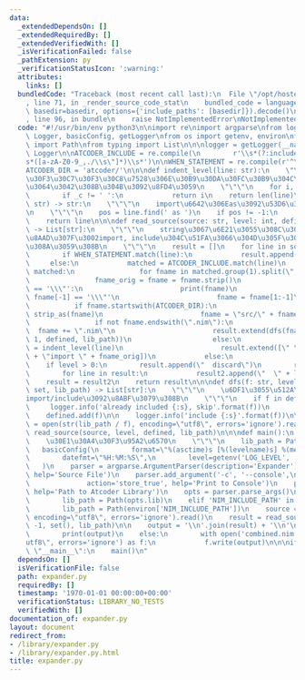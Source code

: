 ```yaml
---
data:
  _extendedDependsOn: []
  _extendedRequiredBy: []
  _extendedVerifiedWith: []
  _isVerificationFailed: false
  _pathExtension: py
  _verificationStatusIcon: ':warning:'
  attributes:
    links: []
  bundledCode: "Traceback (most recent call last):\n  File \"/opt/hostedtoolcache/Python/3.9.6/x64/lib/python3.9/site-packages/onlinejudge_verify/documentation/build.py\"\
    , line 71, in _render_source_code_stat\n    bundled_code = language.bundle(stat.path,\
    \ basedir=basedir, options={'include_paths': [basedir]}).decode()\n  File \"/opt/hostedtoolcache/Python/3.9.6/x64/lib/python3.9/site-packages/onlinejudge_verify/languages/python.py\"\
    , line 96, in bundle\n    raise NotImplementedError\nNotImplementedError\n"
  code: "#!/usr/bin/env python3\n\nimport re\nimport argparse\nfrom logging import\
    \ Logger, basicConfig, getLogger\nfrom os import getenv, environ\nfrom pathlib\
    \ import Path\nfrom typing import List\n\n\nlogger = getLogger(__name__)  # type:\
    \ Logger\n\nATCODER_INCLUDE = re.compile(\n        r'\\s*(?:include|import)\\\
    s*([a-zA-Z0-9_,./\\s\"]*)\\s*')\n\nWHEN_STATEMENT = re.compile(r'^\\s*when\\s+.*:')\n\
    ATCODER_DIR = 'atcoder/'\n\n\ndef indent_level(line: str):\n    \"\"\"\n    \u30A4\
    \u30F3\u30C7\u30F3\u30C8\u7528\u306E\u30B9\u30DA\u30FC\u30B9\u304C\u3044\u304F\
    \u3064\u3042\u308B\u304B\u3092\u8FD4\u3059\n    \"\"\"\n    for i, _c in enumerate(line):\n\
    \        if _c != ' ':\n            return i\n    return len(line)\n\n\ndef strip_as(line:\
    \ str) -> str:\n    \"\"\"\n    import\u6642\u306Eas\u3092\u53D6\u308A\u9664\u304F\
    \n    \"\"\"\n    pos = line.find(' as ')\n    if pos != -1:\n        line = line[:pos]\n\
    \    return line\n\n\ndef read_source(source: str, level: int, defined: set, lib_path)\
    \ -> List[str]:\n    \"\"\"\n    string\u3067\u6E21\u3055\u308C\u305Fsource\u3092\
    \u8AAD\u307F\u3002import, include\u304C\u51FA\u3066\u304D\u305F\u3089\u6DF1\u5800\
    \u308A\u3059\u308B\n    \"\"\"\n    result = []\n    for line in source.splitlines():\n\
    \        if WHEN_STATEMENT.match(line):\n            result.append(line)\n   \
    \     else:\n            matched = ATCODER_INCLUDE.match(line)\n            if\
    \ matched:\n                for fname in matched.group(1).split(\",\"):\n    \
    \                fname_orig = fname = fname.strip()\n                    if fname[0]\
    \ == '\\\"':\n                        print(fname)\n                        assert\
    \ fname[-1] == '\\\"'\n                        fname = fname[1:-1]\n         \
    \           if fname.startswith(ATCODER_DIR):\n                        fname =\
    \ strip_as(fname)\n                        fname = \"src/\" + fname\n        \
    \                if not fname.endswith(\".nim\"):\n                          \
    \  fname += \".nim\"\n                        result.extend(dfs(fname, level +\
    \ 1, defined, lib_path))\n                    else:\n                        spaces\
    \ = indent_level(line)\n                        result.extend([\" \" * spaces\
    \ + \"import \" + fname_orig])\n            else:\n                result.append(line)\n\
    \    if level > 0:\n        result.append(\"  discard\")\n        result2 = []\n\
    \        for line in result:\n            result2.append(\"  \" + line)\n    \
    \    result = result2\n    return result\n\n\ndef dfs(f: str, level: int, defined:\
    \ set, lib_path) -> List[str]:\n    \"\"\"\n    \u6DF1\u3055\u512A\u5148\u3067\
    import/include\u3092\u8ABF\u3079\u308B\n    \"\"\"\n    if f in defined:\n   \
    \     logger.info('already included {:s}, skip'.format(f))\n        return []\n\
    \    defined.add(f)\n\n    logger.info('include {:s}'.format(f))\n\n    source\
    \ = open(str(lib_path / f), encoding=\"utf8\", errors='ignore').read()\n    return\
    \ read_source(source, level, defined, lib_path)\n\n\ndef main():\n    \"\"\"\n\
    \    \u30E1\u30A4\u30F3\u95A2\u6570\n    \"\"\"\n    lib_path = Path.cwd()\n \
    \   basicConfig(\n        format=\"%(asctime)s [%(levelname)s] %(message)s\",\n\
    \        datefmt=\"%H:%M:%S\",\n        level=getenv('LOG_LEVEL', 'INFO'),\n \
    \   )\n    parser = argparse.ArgumentParser(description='Expander')\n    parser.add_argument('source',\
    \ help='Source File')\n    parser.add_argument('-c', '--console',\n          \
    \              action='store_true', help='Print to Console')\n    parser.add_argument('--lib',\
    \ help='Path to Atcoder Library')\n    opts = parser.parse_args()\n\n    if opts.lib:\n\
    \        lib_path = Path(opts.lib)\n    elif 'NIM_INCLUDE_PATH' in environ:\n\
    \        lib_path = Path(environ['NIM_INCLUDE_PATH'])\n    source = open(opts.source,\
    \ encoding=\"utf8\", errors='ignore').read()\n    result = read_source(source,\
    \ -1, set(), lib_path)\n\n    output = '\\n'.join(result) + '\\n'\n    if opts.console:\n\
    \        print(output)\n    else:\n        with open('combined.nim', 'w', encoding=\"\
    utf8\", errors='ignore') as f:\n            f.write(output)\n\n\nif __name__ ==\
    \ \"__main__\":\n    main()\n"
  dependsOn: []
  isVerificationFile: false
  path: expander.py
  requiredBy: []
  timestamp: '1970-01-01 00:00:00+00:00'
  verificationStatus: LIBRARY_NO_TESTS
  verifiedWith: []
documentation_of: expander.py
layout: document
redirect_from:
- /library/expander.py
- /library/expander.py.html
title: expander.py
---
```

